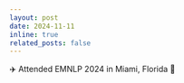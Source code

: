 ```yaml
---
layout: post
date: 2024-11-11
inline: true
related_posts: false
---
```


✈️ Attended EMNLP 2024 in Miami, Florida 🌴
